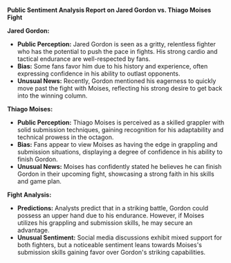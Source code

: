 **Public Sentiment Analysis Report on Jared Gordon vs. Thiago Moises Fight**

**Jared Gordon:**
- **Public Perception:** Jared Gordon is seen as a gritty, relentless fighter who has the potential to push the pace in fights. His strong cardio and tactical endurance are well-respected by fans.
- **Bias:** Some fans favor him due to his history and experience, often expressing confidence in his ability to outlast opponents.
- **Unusual News:** Recently, Gordon mentioned his eagerness to quickly move past the fight with Moises, reflecting his strong desire to get back into the winning column.

**Thiago Moises:**
- **Public Perception:** Thiago Moises is perceived as a skilled grappler with solid submission techniques, gaining recognition for his adaptability and technical prowess in the octagon.
- **Bias:** Fans appear to view Moises as having the edge in grappling and submission situations, displaying a degree of confidence in his ability to finish Gordon.
- **Unusual News:** Moises has confidently stated he believes he can finish Gordon in their upcoming fight, showcasing a strong faith in his skills and game plan.

**Fight Analysis:**
- **Predictions:** Analysts predict that in a striking battle, Gordon could possess an upper hand due to his endurance. However, if Moises utilizes his grappling and submission skills, he may secure an advantage.
- **Unusual Sentiment:** Social media discussions exhibit mixed support for both fighters, but a noticeable sentiment leans towards Moises's submission skills gaining favor over Gordon's striking capabilities.